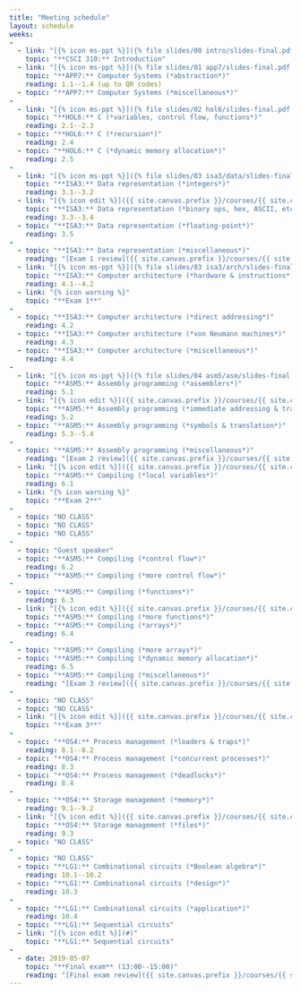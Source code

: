 ```yaml
---
title: "Meeting schedule"
layout: schedule
weeks:
-
  - link: "[{% icon ms-ppt %}]({% file slides/00 intro/slides-final.pdf %})"
    topic: "**CSCI 310:** Introduction"
  - link: "[{% icon ms-ppt %}]({% file slides/01 app7/slides-final.pdf %})"
    topic: "**APP7:** Computer Systems (*abstraction*)"
    reading: 1.1--1.4 (up to QR codes)
  - topic: "**APP7:** Computer Systems (*miscellaneous*)"
-
  - link: "[{% icon ms-ppt %}]({% file slides/02 hol6/slides-final.pdf %})"
    topic: "**HOL6:** C (*variables, control flow, functions*)"
    reading: 2.1--2.3
  - topic: "**HOL6:** C (*recursion*)"
    reading: 2.4
  - topic: "**HOL6:** C (*dynamic memory allocation*)"
    reading: 2.5
-
  - link: "[{% icon ms-ppt %}]({% file slides/03 isa3/data/slides-final.pdf %})"
    topic: "**ISA3:** Data representation (*integers*)"
    reading: 3.1--3.2
  - link: "[{% icon edit %}]({{ site.canvas.prefix }}/courses/{{ site.canvas.course }}/assignments/{% assignment Assignment 1 %})"
    topic: "**ISA3:** Data representation (*binary ops, hex, ASCII, etc.*)"
    reading: 3.3--3.4
  - topic: "**ISA3:** Data representation (*floating-point*)"
    reading: 3.5
-
  - topic: "**ISA3:** Data representation (*miscellaneous*)"
    reading: "[Exam 1 review]({{ site.canvas.prefix }}/courses/{{ site.canvas.course }}/assignments/{% assignment Exam 1 %})"
  - link: "[{% icon ms-ppt %}]({% file slides/03 isa3/arch/slides-final.pdf %}) [{% icon edit %}]({{ site.canvas.prefix }}/courses/{{ site.canvas.course }}/assignments/{% assignment Assignment 2 %})"
    topic: "**ISA3:** Computer architecture (*hardware & instructions*)"
    reading: 4.1--4.2
  - link: "{% icon warning %}"
    topic: "**Exam 1**"
-
  - topic: "**ISA3:** Computer architecture (*direct addressing*)"
    reading: 4.2
  - topic: "**ISA3:** Computer architecture (*von Neumann machines*)"
    reading: 4.3
  - topic: "**ISA3:** Computer architecture (*miscellaneous*)"
    reading: 4.4
-
  - link: "[{% icon ms-ppt %}]({% file slides/04 asm5/asm/slides-final.pdf %})"
    topic: "**ASM5:** Assembly programming (*assemblers*)"
    reading: 5.1
  - link: "[{% icon edit %}]({{ site.canvas.prefix }}/courses/{{ site.canvas.course }}/assignments/{% assignment Assignment 3 %})"
    topic: "**ASM5:** Assembly programming (*immediate addressing & traps*)"
    reading: 5.2
  - topic: "**ASM5:** Assembly programming (*symbols & translation*)"
    reading: 5.3--5.4
-
  - topic: "**ASM5:** Assembly programming (*miscellaneous*)"
    reading: "[Exam 2 review]({{ site.canvas.prefix }}/courses/{{ site.canvas.course }}/assignments/{% assignment Exam 2 %})"
  - link: "[{% icon edit %}]({{ site.canvas.prefix }}/courses/{{ site.canvas.course }}/assignments/{% assignment Assignment 4 %})"
    topic: "**ASM5:** Compiling (*local variables*)"
    reading: 6.1
  - link: "{% icon warning %}"
    topic: "**Exam 2**"
-
  - topic: "NO CLASS"
  - topic: "NO CLASS"
  - topic: "NO CLASS"
-
  - topic: "Guest speaker"
  - topic: "**ASM5:** Compiling (*control flow*)"
    reading: 6.2
  - topic: "**ASM5:** Compiling (*more control flow*)"
-
  - topic: "**ASM5:** Compiling (*functions*)"
    reading: 6.3
  - link: "[{% icon edit %}]({{ site.canvas.prefix }}/courses/{{ site.canvas.course }}/assignments/{% assignment Assignment 5 %})"
    topic: "**ASM5:** Compiling (*more functions*)"
  - topic: "**ASM5:** Compiling (*arrays*)"
    reading: 6.4
-
  - topic: "**ASM5:** Compiling (*more arrays*)"
  - topic: "**ASM5:** Compiling (*dynamic memory allocation*)"
    reading: 6.5
  - topic: "**ASM5:** Compiling (*miscellaneous*)"
    reading: "[Exam 3 review]({{ site.canvas.prefix }}/courses/{{ site.canvas.course }}/assignments/{% assignment Exam 3 %})"
-
  - topic: "NO CLASS"
  - topic: "NO CLASS"
  - link: "[{% icon edit %}]({{ site.canvas.prefix }}/courses/{{ site.canvas.course }}/assignments/{% assignment Assignment 6 %}) {% icon warning %}"
    topic: "**Exam 3**"
-
  - topic: "**OS4:** Process management (*loaders & traps*)"
    reading: 8.1--8.2
  - topic: "**OS4:** Process management (*concurrent processes*)"
    reading: 8.3
  - topic: "**OS4:** Process management (*deadlocks*)"
    reading: 8.4
-
  - topic: "**OS4:** Storage management (*memory*)"
    reading: 9.1--9.2
  - link: "[{% icon edit %}]({{ site.canvas.prefix }}/courses/{{ site.canvas.course }}/assignments/{% assignment Assignment 7 %}) {% icon warning %}"
    topic: "**OS4:** Storage management (*files*)"
    reading: 9.3
  - topic: "NO CLASS"
-
  - topic: "NO CLASS"
  - topic: "**LG1:** Combinational circuits (*Boolean algebra*)"
    reading: 10.1--10.2
  - topic: "**LG1:** Combinational circuits (*design*)"
    reading: 10.3
-
  - topic: "**LG1:** Combinational circuits (*application*)"
    reading: 10.4
  - topic: "**LG1:** Sequential circuits"
  - link: "[{% icon edit %}](#)"
    topic: "**LG1:** Sequential circuits"
-
  - date: 2019-05-07
    topic: "**Final exam** (13:00--15:00)"
    reading: "[Final exam review]({{ site.canvas.prefix }}/courses/{{ site.canvas.course }}/assignments/{% assignment Final exam %})"
---
```

